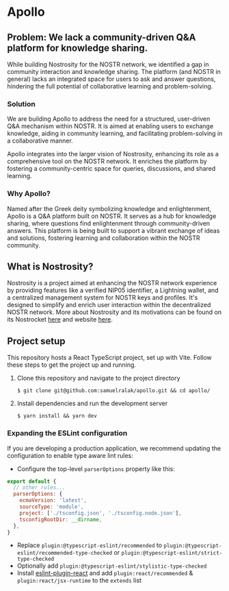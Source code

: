 # Apollo

## Problem: We lack a community-driven Q&A platform for knowledge sharing. 

While building Nostrosity for the NOSTR network, we identified a gap in community interaction and knowledge sharing. The platform (and NOSTR in general) lacks an integrated space for users to ask and answer questions, hindering the full potential of collaborative learning and problem-solving.

### Solution

We are building Apollo to address the need for a structured, user-driven Q&A mechanism within NOSTR. It is aimed at enabling users to exchange knowledge, aiding in community learning, and facilitating problem-solving in a collaborative manner.

Apollo integrates into the larger vision of Nostrosity, enhancing its role as a comprehensive tool on the NOSTR network. It enriches the platform by fostering a community-centric space for queries, discussions, and shared learning.

### Why Apollo?

Named after the Greek deity symbolizing knowledge and enlightenment, Apollo is a Q&A platform built on NOSTR. It serves as a hub for knowledge sharing, where questions find enlightenment through community-driven answers. This platform is being built to support a vibrant exchange of ideas and solutions, fostering learning and collaboration within the NOSTR community.

## What is Nostrosity? 

Nostrosity is a project aimed at enhancing the NOSTR network experience by providing features like a verified NIP05 identifier, a Lightning wallet, and a centralized management system for NOSTR keys and profiles. It's designed to simplify and enrich user interaction within the decentralized NOSTR network. More about Nostrosity and its motivations can be found on its Nostrocket [here](https://nostrocket.org/problems/d6510cbadbf2650ac4a3f383761b435dda2cb37c283f815529a981a4885e45b6) and website [here](https://web.nostrosity.com).

## Project setup

This repository hosts a React TypeScript project, set up with Vite. Follow these steps to get the project up and running.

1. Clone this repository and navigate to the project directory

    ```shell
    $ git clone git@github.com:samuelralak/apollo.git && cd apollo/
    ```
2. Install dependencies and run the development server

    ```shell
    $ yarn install && yarn dev
    ```

### Expanding the ESLint configuration

If you are developing a production application, we recommend updating the configuration to enable type aware lint rules:

- Configure the top-level `parserOptions` property like this:

```js
export default {
  // other rules...
  parserOptions: {
    ecmaVersion: 'latest',
    sourceType: 'module',
    project: ['./tsconfig.json', './tsconfig.node.json'],
    tsconfigRootDir: __dirname,
  },
}
```

- Replace `plugin:@typescript-eslint/recommended` to `plugin:@typescript-eslint/recommended-type-checked` or `plugin:@typescript-eslint/strict-type-checked`
- Optionally add `plugin:@typescript-eslint/stylistic-type-checked`
- Install [eslint-plugin-react](https://github.com/jsx-eslint/eslint-plugin-react) and add `plugin:react/recommended` & `plugin:react/jsx-runtime` to the `extends` list
